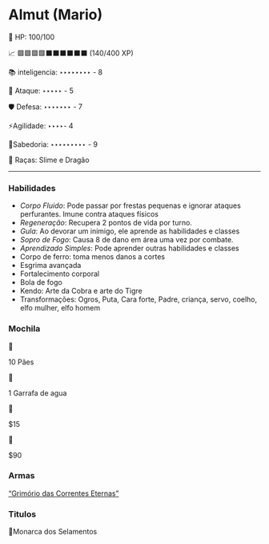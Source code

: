 # Almut (Mario)

💖 HP: 100/100

📈 🟩🟩🟩🟩⬛⬛⬛⬛⬛⬛  (140/400 XP)

📚 inteligencia: ‣‣‣‣‣‣‣‣ - 8

💪 Ataque: ‣‣‣‣‣ - 5

🛡️ Defesa: ‣‣‣‣‣‣‣ - 7

⚡Agilidade: ‣‣‣‣- 4

📜Sabedoria: ‣‣‣‣‣‣‣‣‣ - 9

👥 Raças: Slime e Dragão

---

### Habilidades

- *Corpo Fluido*: Pode passar por frestas pequenas e ignorar ataques perfurantes. Imune contra ataques físicos
- *Regeneração*: Recupera 2 pontos de vida por turno.
- *Gula*: Ao devorar um inimigo, ele aprende as habilidades e classes
- *Sopro de Fogo*: Causa 8 de dano em área uma vez por combate.
- *Aprendizado Simples*: Pode aprender outras habilidades e classes
- Corpo de ferro: toma menos danos a cortes
- Esgrima avançada
- Fortalecimento corporal
- Bola de fogo
- Kendo: Arte da Cobra e arte do Tigre
- Transformações: Ogros, Puta, Cara forte, Padre, criança, servo, coelho, elfo mulher, elfo homem

### Mochila

<aside>
🍞

10 Pães

</aside>

<aside>
🚰

1 Garrafa de agua

</aside>

<aside>
🥇

$15

</aside>

<aside>
🥈

$90

</aside>

### **Armas**

[“Grimório das Correntes Eternas”](https://www.notion.so/Grim-rio-das-Correntes-Eternas-254021a7298281b9a7e8f82aa40c5a56?pvs=21)

### Titulos

🔗Monarca dos Selamentos